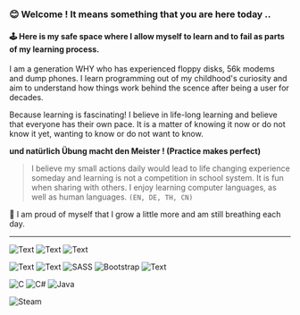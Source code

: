 ### 😊 Welcome ! It means something that you are here today .. 
#### 🕹️ Here is my safe space where I allow myself to learn and to fail as parts of my learning process.

I am a generation WHY who has experienced floppy disks, 56k modems and dump phones. I learn programming out of my childhood's curiosity and aim to understand how things work behind the scence after being a user for decades. 

Because learning is fascinating! I believe in life-long learning and believe that everyone has their own pace. It is a matter of knowing it now or do not know it yet, wanting to know or do not want to know. 

**und natürlich Übung macht den Meister ! (Practice makes perfect)**
>I believe my small actions daily would lead to life changing experience someday and learning is not a competition in school system. It is fun when sharing with others. I enjoy learning computer languages, as well as human languages. ```(EN, DE, TH, CN)```


🌱 I am proud of myself that I grow a little more and am still breathing each day.  

---------

![Text](https://img.shields.io/badge/GitHub-100000?style=for-the-badge&logo=github&logoColor=white)
![Text](https://img.shields.io/badge/Adobe%20Creative%20Cloud-DA1F26?style=for-the-badge&logo=Adobe%20Creative%20Cloud&logoColor=white)
![Text](https://img.shields.io/badge/Udemy-EC5252?style=for-the-badge&logo=Udemy&logoColor=white)

![Text](https://img.shields.io/badge/HTML5-E34F26?style=for-the-badge&logo=html5&logoColor=white)
![Text](https://img.shields.io/badge/CSS3-1572B6?style=for-the-badge&logo=css3&logoColor=white)
![SASS](https://img.shields.io/badge/SASS-hotpink.svg?style=for-the-badge&logo=SASS&logoColor=white)
![Bootstrap](https://img.shields.io/badge/bootstrap-%238511FA.svg?style=for-the-badge&logo=bootstrap&logoColor=white)
![Text](https://img.shields.io/badge/JavaScript-323330?style=for-the-badge&logo=javascript&logoColor=F7DF1E)

![C](https://img.shields.io/badge/c-%2300599C.svg?style=for-the-badge&logo=c&logoColor=white)
![C#](https://img.shields.io/badge/c%23-%23239120.svg?style=for-the-badge&logo=csharp&logoColor=white)
![Java](https://img.shields.io/badge/java-%23ED8B00.svg?style=for-the-badge&logo=openjdk&logoColor=white)

![Steam](https://img.shields.io/badge/steam-%23000000.svg?style=for-the-badge&logo=steam&logoColor=white)

<!---
Siri-RTNP/Siri-RTNP is a ✨ special ✨ repository because its `README.md` (this file) appears on your GitHub profile.
You can click the Preview link to take a look at your changes.
--->
